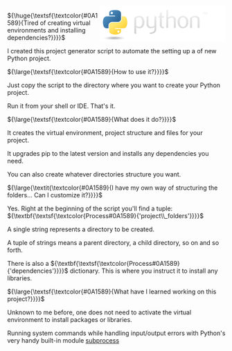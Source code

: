 
<img align="right" src="python_logo/python-logo@2x.png">

${\huge{\textsf{\textcolor{#0A1589}{Tired of creating virtual environments and installing dependencies?}}}}$

I created this project generator script to automate the setting up a of new Python project.



${\large{\textsf{\textcolor{#0A1589}{How to use it?}}}}$

Just copy the script to the directory where you want to create your Python project.

Run it from your shell or IDE. That's it.



${\large{\textsf{\textcolor{#0A1589}{What does it do?}}}}$

It creates the virtual environment, project structure and files for your project.

It upgrades pip to the latest version and installs any dependencies you need.

You can also create whatever directories structure you want.


${\large{\textit{\textcolor{#0A1589}{I have my own way of structuring the folders... Can I customize it?}}}}$

Yes. Right at the beginning of the script you'll find a tuple: ${\textbf{\textsf{\textcolor{Process#0A1589}{'project\\_folders'}}}}$

A single string represents a directory to be created.

A tuple of strings means a parent directory, a child directory, so on and so forth.

There is also a ${\textbf{\textsf{\textcolor{Process#0A1589}{'dependencies'}}}}$ dictionary. This is where you instruct it to install any libraries.


${\large{\textsf{\textcolor{#0A1589}{What have I learned working on this project?}}}}$

Unknown to me before, one does not need to activate the virtual environment to install packages or libraries.

Running system commands while handling input/output errors with Python's very handy built-in module [subprocess](https://docs.python.org/3/library/subprocess.html)
